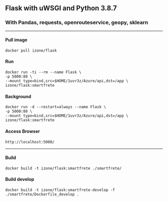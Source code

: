 ## Flask with uWSGI and Python 3.8.7
### With Pandas, requests, openrouteservice, geopy, sklearn
-----

#### Pull image
```
docker pull izone/flask
```

#### Run
```
docker run -ti --rm --name Flask \
-p 5000:80 \
--mount type=bind,src=$HOME/1uvr3z/Azure/api,dst=/app \
izone/flask:smartfrete
```
#### Background
```
docker run -d --restart=always --name Flask \
-p 5000:80 \
--mount type=bind,src=$HOME/1uvr3z/Azure/api,dst=/app \
izone/flask:smartfrete
```

#### Access Browser
```
http://localhost:5000/
```

-----
#### Build
```
docker build -t izone/flask:smartfrete ./smartfrete/
```
#### Build develop
```
docker build -t izone/flask:smartfrete-develop -f ./smartfrete/Dockerfile_develop .
```
